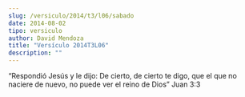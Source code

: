```yaml
---
slug: /versiculo/2014/t3/l06/sabado
date: 2014-08-02
tipo: versiculo
author: David Mendoza
title: "Versículo 2014T3L06"
description: ""
---
```


“Respondió Jesús y le dijo: De cierto, de cierto te digo, que el que no naciere de nuevo, no puede ver el reino de Dios” Juan 3:3
